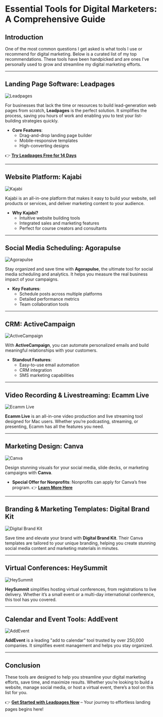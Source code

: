 # Essential Tools for Digital Marketers: A Comprehensive Guide

## Introduction

One of the most common questions I get asked is what tools I use or recommend for digital marketing. Below is a curated list of my top recommendations. These tools have been handpicked and are ones I’ve personally used to grow and streamline my digital marketing efforts.

---

## Landing Page Software: **Leadpages**

![Leadpages](https://kajabi-storefronts-production.kajabi-cdn.com/kajabi-storefronts-production/file-uploads/themes/2149340834/settings_images/4ae16f-f15d-35e5-1221-fb6fb45082_LeadPages_graphic.png)

For businesses that lack the time or resources to build lead-generation web pages from scratch, **Leadpages** is the perfect solution. It simplifies the process, saving you hours of work and enabling you to test your list-building strategies quickly.

- **Core Features**:
  - Drag-and-drop landing page builder
  - Mobile-responsive templates
  - High-converting designs

👉 **[Try Leadpages Free for 14 Days](https://bit.ly/LEadPages)**

---

## Website Platform: **Kajabi**

![Kajabi](https://kajabi-storefronts-production.kajabi-cdn.com/kajabi-storefronts-production/file-uploads/themes/2149340834/settings_images/3fd8302-fc84-0fb1-c38-f54bc37a08_kajabi_logo2.png)

Kajabi is an all-in-one platform that makes it easy to build your website, sell products or services, and deliver marketing content to your audience.

- **Why Kajabi?**
  - Intuitive website building tools
  - Integrated sales and marketing features
  - Perfect for course creators and consultants

---

## Social Media Scheduling: **Agorapulse**

![Agorapulse](https://kajabi-storefronts-production.kajabi-cdn.com/kajabi-storefronts-production/file-uploads/themes/2149340834/settings_images/666d3-34e8-0040-2da-1fc2a6864053_agorapulse_logo.png)

Stay organized and save time with **Agorapulse**, the ultimate tool for social media scheduling and analytics. It helps you measure the real business impact of your campaigns.

- **Key Features**:
  - Schedule posts across multiple platforms
  - Detailed performance metrics
  - Team collaboration tools

---

## CRM: **ActiveCampaign**

![ActiveCampaign](https://kajabi-storefronts-production.kajabi-cdn.com/kajabi-storefronts-production/file-uploads/themes/2149340834/settings_images/e328e58-5a1c-dedb-fab-4277ef3b2806_activecampaign.jpeg)

With **ActiveCampaign**, you can automate personalized emails and build meaningful relationships with your customers.

- **Standout Features**:
  - Easy-to-use email automation
  - CRM integration
  - SMS marketing capabilities

---

## Video Recording & Livestreaming: **Ecamm Live**

![Ecamm Live](https://kajabi-storefronts-production.kajabi-cdn.com/kajabi-storefronts-production/file-uploads/themes/2149340834/settings_images/115cea0-acee-6fb2-210d-1aca551bb_ecamm_live.webp)

**Ecamm Live** is an all-in-one video production and live streaming tool designed for Mac users. Whether you’re podcasting, streaming, or presenting, Ecamm has all the features you need.

---

## Marketing Design: **Canva**

![Canva](https://kajabi-storefronts-production.kajabi-cdn.com/kajabi-storefronts-production/file-uploads/themes/2149340834/settings_images/b376164-5e6d-2054-78b5-aee42b4ad847_Canva_Logo.png)

Design stunning visuals for your social media, slide decks, or marketing campaigns with **Canva**.

- **Special Offer for Nonprofits**: Nonprofits can apply for Canva’s free program. 👉 **[Learn More Here](https://www.canva.com/canva-for-nonprofits/)**

---

## Branding & Marketing Templates: **Digital Brand Kit**

![Digital Brand Kit](https://kajabi-storefronts-production.kajabi-cdn.com/kajabi-storefronts-production/file-uploads/themes/2149340834/settings_images/a8f8c37-305f-fd3d-5ca-b28b8f7e6be_Copy_of_DBK_-_Affiliate_Email_Promo_Graphics_PUBLIC_LINK_.png)

Save time and elevate your brand with **Digital Brand Kit**. Their Canva templates are tailored to your unique branding, helping you create stunning social media content and marketing materials in minutes.

---

## Virtual Conferences: **HeySummit**

![HeySummit](https://kajabi-storefronts-production.kajabi-cdn.com/kajabi-storefronts-production/file-uploads/themes/2149340834/settings_images/f0b442-3f56-a82d-1f05-76a3ab645640_heysummit.webp)

**HeySummit** simplifies hosting virtual conferences, from registrations to live delivery. Whether it’s a small event or a multi-day international conference, this tool has you covered.

---

## Calendar and Event Tools: **AddEvent**

![AddEvent](https://kajabi-storefronts-production.kajabi-cdn.com/kajabi-storefronts-production/file-uploads/themes/2149340834/settings_images/3bf8c0b-28fc-f7c2-0604-1bd7a6f40671_Basic_Good_Vibes_Email_Header_2_.png)

**AddEvent** is a leading "add to calendar" tool trusted by over 250,000 companies. It simplifies event management and helps you stay organized.

---

## Conclusion

These tools are designed to help you streamline your digital marketing efforts, save time, and maximize results. Whether you’re looking to build a website, manage social media, or host a virtual event, there’s a tool on this list for you.

👉 **[Get Started with Leadpages Now](https://bit.ly/LEadPages)** – Your journey to effortless landing pages begins here!
